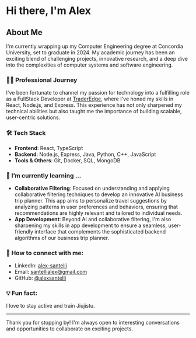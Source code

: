 # Hi there, I'm Alex 

## About Me
I'm currently wrapping up my Computer Engineering degree at Concordia University, set to graduate in 2024. My academic journey has been an exciting blend of challenging projects, innovative research, and a deep dive into the complexities of computer systems and software engineering. 

### 👨‍💻 Professional Journey
I've been fortunate to channel my passion for technology into a fulfilling role as a FullStack Developer at [TraderEdge](https://github.com/TraderEdgeApp), where I've honed my skills in React, Node.js, and Express. This experience has not only sharpened my technical abilities but also taught me the importance of building scalable, user-centric solutions.

### 🛠️ Tech Stack
- **Frontend**: React, TypeScript
- **Backend**: Node.js, Express, Java, Python, C++, JavaScript
- **Tools & Others**: Git, Docker, SQL, MongoDB

### 🌱 I’m currently learning ...
- **Collaborative Filtering**: Focused on understanding and applying collaborative filtering techniques to develop an innovative AI business trip planner. This app aims to personalize travel suggestions by analyzing patterns in user preferences and behaviors, ensuring that recommendations are highly relevant and tailored to individual needs.
- **App Development**: Beyond AI and collaborative filtering, I'm also sharpening my skills in app development to ensure a seamless, user-friendly interface that complements the sophisticated backend algorithms of our business trip planner.


### 🤝 How to connect with me:
- LinkedIn: [alex-santelli](https://www.linkedin.com/in/alex-santelli/)
- Email: santellialex@gmail.com
- GitHub: [@alexsantelli](https://github.com/yourGitHub)

### 💡 Fun fact:
I love to stay active and train Jiujistu.

---

Thank you for stopping by! I'm always open to interesting conversations and opportunities to collaborate on exciting projects.
